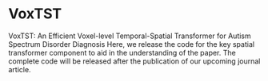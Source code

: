 # VoxTST
VoxTST: An Efficient Voxel-level Temporal-Spatial Transformer for Autism Spectrum Disorder Diagnosis
Here, we release the code for the key spatial transformer component to aid in the understanding of the paper. The complete code will be released after the publication of our upcoming journal article.
